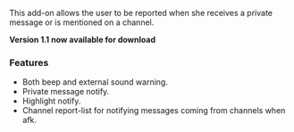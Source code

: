 This add-on allows the user to be reported when she receives a private message or is mentioned on a channel.

**Version 1.1 now available for download**

### Features ###
  * Both beep and external sound warning.
  * Private message notify.
  * Highlight notify.
  * Channel report-list for notifying messages coming from channels when afk.
